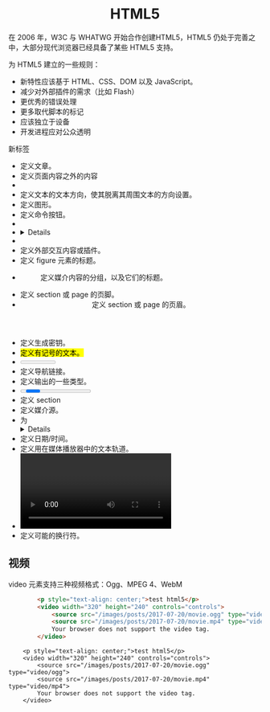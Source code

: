 <h1 align="center"> HTML5</h1>

在 2006 年，W3C 与 WHATWG 开始合作创建HTML5，HTML5 仍处于完善之中，大部分现代浏览器已经具备了某些 HTML5 支持。

为 HTML5 建立的一些规则：

- 新特性应该基于 HTML、CSS、DOM 以及 JavaScript。
- 减少对外部插件的需求（比如 Flash）
- 更优秀的错误处理
- 更多取代脚本的标记
- 应该独立于设备
- 开发进程应对公众透明

新标签

- <article> 定义文章。
- <aside> 定义页面内容之外的内容
- <audio> 定义声音内容。
- <bdi> 定义文本的文本方向，使其脱离其周围文本的方向设置。
- <canvas> 定义图形。
- <command> 定义命令按钮。
- <datalist> 定义下拉列表
- <details> 定义元素的细节
- <dialog> 定义对话框或窗口。
- <embed> 定义外部交互内容或插件。
- <figcaption> 定义 figure 元素的标题。
- <figure> 定义媒介内容的分组，以及它们的标题。
- <footer> 定义 section 或 page 的页脚。
- <header> 定义 section 或 page 的页眉。
- <keygen> 定义生成密钥。
- <mark> 定义有记号的文本。
- <meter> 定义预定义范围内的度量。
- <nav> 定义导航链接。
- <output> 定义输出的一些类型。
- <progress> 定义任何类型的任务的进度。
- <section> 定义 section
- <source> 定义媒介源。
- <summary> 为 <details> 元素定义可见的标题。
- <time> 定义日期/时间。
- <track> 定义用在媒体播放器中的文本轨道。
- <video> 定义视频。
- <wbr> 定义可能的换行符。

视频
-

video 元素支持三种视频格式：Ogg、MPEG 4、WebM

```html
		<p style="text-align: center;">test html5</p>
		<video width="320" height="240" controls="controls">
			<source src="/images/posts/2017-07-20/movie.ogg" type="video/ogg">
			<source src="/images/posts/2017-07-20/movie.mp4" type="video/mp4">
			Your browser does not support the video tag.
		</video>

```
		<p style="text-align: center;">test html5</p>
		<video width="320" height="240" controls="controls">
			<source src="/images/posts/2017-07-20/movie.ogg" type="video/ogg">
			<source src="/images/posts/2017-07-20/movie.mp4" type="video/mp4">
			Your browser does not support the video tag.
		</video>
